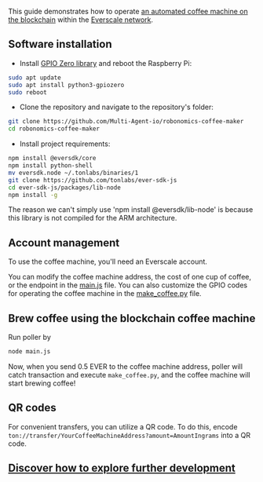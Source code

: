 This guide demonstrates how to operate [an automated coffee machine on the blockchain](https://github.com/Multi-Agent-io/robonomics-coffee-maker/tree/master) within the [Everscale network](https://everscale.network).

## Software installation
- Install [GPIO Zero library](https://gpiozero.readthedocs.io/en/stable/installing.html) and reboot the Raspberry Pi:
```bash
sudo apt update
sudo apt install python3-gpiozero
sudo reboot
```

- Clone the repository and navigate to the repository's folder:
```bash
git clone https://github.com/Multi-Agent-io/robonomics-coffee-maker
cd robonomics-coffee-maker
```

- Install project requirements:
```bash
npm install @eversdk/core
npm install python-shell
mv eversdk.node ~/.tonlabs/binaries/1
git clone https://github.com/tonlabs/ever-sdk-js
cd ever-sdk-js/packages/lib-node
npm install -g
```

The reason we can't simply use 'npm install @eversdk/lib-node' is because this library is not compiled for the ARM architecture.

## Account management
To use the coffee machine, you'll need an Everscale account.

You can modify the coffee machine address, the cost of one cup of coffee, or the endpoint in the [main.js](https://github.com/Multi-Agent-io/robonomics-coffee-maker/blob/master/everscale/main.js) file. You can also customize the GPIO codes for operating the coffee machine in the [make_coffee.py](https://github.com/Multi-Agent-io/robonomics-coffee-maker/blob/master/everscale/make_coffe.py) file.

## Brew coffee using the blockchain coffee machine
Run poller by 
```bash
node main.js
```
Now, when you send 0.5 EVER to the coffee machine address, poller will catch transaction and execute `make_coffee.py`, and the coffee machine will start brewing coffee!

## QR codes
For convenient transfers, you can utilize a QR code. To do this, encode `ton://transfer/YourCoffeeMachineAddress?amount=AmountIngrams` into a QR code.

## [Discover how to explore further development](https://github.com/Multi-Agent-io/robonomics-coffee-maker/tree/master#exploring-further-development)
